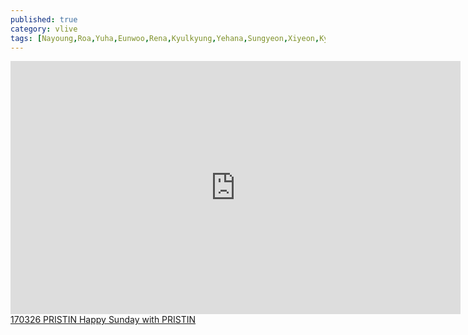 ```yaml
---
published: true
category: vlive
tags: [Nayoung,Roa,Yuha,Eunwoo,Rena,Kyulkyung,Yehana,Sungyeon,Xiyeon,Kyla]
---
```

<iframe src="http://www.vlive.tv/embed/25979" frameborder="no" scrolling="no" marginwidth="0" marginheight="0" WIDTH="720" HEIGHT="405" allowfullscreen></iframe><br /><a href="" target="_blank">170326 PRISTIN Happy Sunday with PRISTIN</a>
